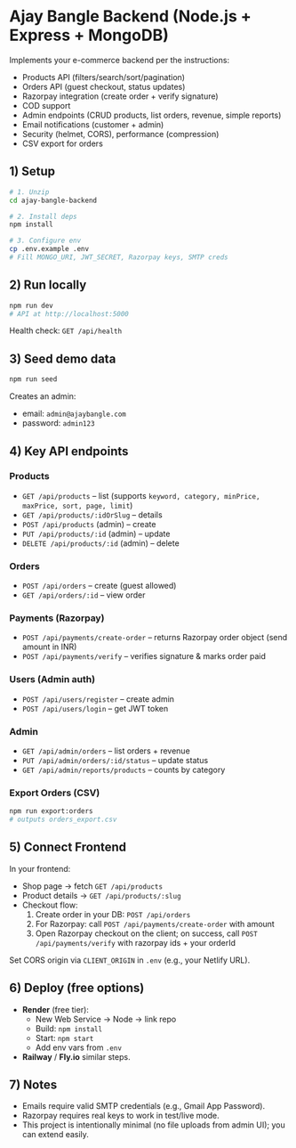 # Ajay Bangle Backend (Node.js + Express + MongoDB)

Implements your e-commerce backend per the instructions:
- Products API (filters/search/sort/pagination)
- Orders API (guest checkout, status updates)
- Razorpay integration (create order + verify signature)
- COD support
- Admin endpoints (CRUD products, list orders, revenue, simple reports)
- Email notifications (customer + admin)
- Security (helmet, CORS), performance (compression)
- CSV export for orders

## 1) Setup

```bash
# 1. Unzip
cd ajay-bangle-backend

# 2. Install deps
npm install

# 3. Configure env
cp .env.example .env
# Fill MONGO_URI, JWT_SECRET, Razorpay keys, SMTP creds
```

## 2) Run locally

```bash
npm run dev
# API at http://localhost:5000
```

Health check: `GET /api/health`

## 3) Seed demo data

```bash
npm run seed
```

Creates an admin:
- email: `admin@ajaybangle.com`
- password: `admin123`

## 4) Key API endpoints

### Products
- `GET /api/products` – list (supports `keyword, category, minPrice, maxPrice, sort, page, limit`)
- `GET /api/products/:idOrSlug` – details
- `POST /api/products` (admin) – create
- `PUT /api/products/:id` (admin) – update
- `DELETE /api/products/:id` (admin) – delete

### Orders
- `POST /api/orders` – create (guest allowed)
- `GET /api/orders/:id` – view order

### Payments (Razorpay)
- `POST /api/payments/create-order` – returns Razorpay order object (send amount in INR)
- `POST /api/payments/verify` – verifies signature & marks order paid

### Users (Admin auth)
- `POST /api/users/register` – create admin
- `POST /api/users/login` – get JWT token

### Admin
- `GET /api/admin/orders` – list orders + revenue
- `PUT /api/admin/orders/:id/status` – update status
- `GET /api/admin/reports/products` – counts by category

### Export Orders (CSV)
```bash
npm run export:orders
# outputs orders_export.csv
```

## 5) Connect Frontend

In your frontend:
- Shop page → fetch `GET /api/products`
- Product details → `GET /api/products/:slug`
- Checkout flow:
  1. Create order in your DB: `POST /api/orders`
  2. For Razorpay: call `POST /api/payments/create-order` with amount
  3. Open Razorpay checkout on the client; on success, call `POST /api/payments/verify` with razorpay ids + your orderId

Set CORS origin via `CLIENT_ORIGIN` in `.env` (e.g., your Netlify URL).

## 6) Deploy (free options)

- **Render** (free tier):
  - New Web Service → Node → link repo
  - Build: `npm install`
  - Start: `npm start`
  - Add env vars from `.env`
- **Railway** / **Fly.io** similar steps.

## 7) Notes

- Emails require valid SMTP credentials (e.g., Gmail App Password).
- Razorpay requires real keys to work in test/live mode.
- This project is intentionally minimal (no file uploads from admin UI); you can extend easily.

